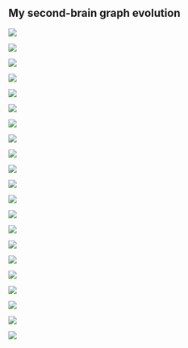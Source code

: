 ## My second-brain graph evolution

![](Screenshot%202021-01-08%20at%2000.18.37%201.png)

![](Screenshot%202021-01-16%20at%2000.28.51%201.png)

![](Screenshot%202021-01-24%20at%2000.07.36%201.png)

![](Screenshot%202021-01-24%20at%2023.34.35.png)

![](Pasted%20image%2020210131164128.png)

![](Pasted%20image%2020210131200843.png)

![](Pasted%20image%2020210201223712.png)

![](Pasted%20image%2020210203235412.png)

![](Pasted%20image%2020210206011253.png)

![](Pasted%20image%2020210208235056.png)

![](Pasted%20image%2020210211000509.png)

![](Pasted%20image%2020210211002904.png)

![](Pasted%20image%2020210212012017.png)

![](Pasted%20image%2020210219000849.png)

![](Pasted%20image%2020210221005741.png)

![](Pasted%20image%2020210228004100.png)

![](Pasted%20image%2020210320233101.png)

![](Pasted%20image%2020210524230717.png)

![](Pasted%20image%2020210612235248.png)

![](Pasted%20image%2020210617231911.png)

![](Pasted%20image%2020210804233052.png)
